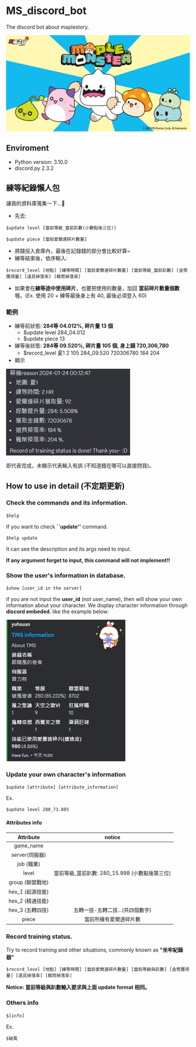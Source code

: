 # MS_discord_bot
The discord bot about maplestory.

![image](https://github.com/YuHsuan87/MS_discord_bot/blob/main/readmd_pic/maplemonster.jpg)

## Enviroment
- Python version: 3.10.0
- discord.py 2.3.2

## 練等紀錄懶人包
讓我的資料庫蒐集一下...🙏
- 先去:
```
$update level [當前等級_當前趴數(小數點後三位)]
```
```
$update piece [當前愛爾達碎片數量]
```
- 將錢投入倉庫內，最後在記錄錢的部分會比較好算~
- 練等結束後，依序輸入:
```
$record_level [地點] [練等時間] [當前愛爾達碎片數量] [當前等級_當前趴數] [金幣獲得量] [道具掉落率] [楓幣掉落率]
```
- 如果會在**練等途中使用碎片**，也要把使用的數量，加回 **當前碎片數量個數** 喔。(Ex. 使用 20 + 練等最後身上有 40, 最後必須登入 60)
### 範例
- 練等前狀態: **284等 04.012%, 碎片量 13 個**
    - $update level 284_04.012
    - $update piece 13
- 練等後狀態: **284等 09.520%, 碎片量 105 個, 身上錢 720,306,780**
    - $record_level 夏1 2 105 284_09.520 720306780 184 204
- 顯示

![image](https://github.com/YuHsuan87/MS_discord_bot/blob/main/readmd_pic/readmd_1.jpg)

即代表完成，未顯示代表輸入有誤 (不知道錯在哪可以直接問我)。

## How to use in detail (不定期更新)
### Check the commands and its information.
```
$help
```
If you want to check **``update''** command.
```
$help update
```
It can see the description and its args need to input.

**If any argument forget to input, this command will not implement!!**

### Show the user's information in database.
```
$show [user_id in the server]
```
if you are not input the **user_id** (not user_name), then will show your own information about your character.
We display character information through **discord embeded**.
like the example below:

![image](https://github.com/YuHsuan87/MS_discord_bot/blob/main/readmd_pic/readmd_2.jpg)

### Update your own character's information
```
$update [attribute] [attribute_information]
```
Ex.
```
$update level 280_73.885
```
#### Attributes info
|     Attribute      |                     notice                     |
|:------------------:|:----------------------------------------------:|
|     game_name      |                                                |
|   server(伺服器)   |                                                |
|     job (職業)     |                                                |
|       level        | 當前等級_當前趴數: 280_15.998 (小數點後第三位) |
|  group (聯盟戰地)  |                                                |
| hex_1  (起源技能)  |                                                |
| hex_2  (精通技能)  |                                                |
| hex_3   (五轉四技) |        五轉一技-五轉二技...(共四個數字)        |
|       piece        |             當前所擁有愛爾達碎片數             |

### Record training status.
Try to record training and other situations, commonly known as **"坐牢紀錄器"**
```
$record_level [地點] [練等時間] [當前愛爾達碎片數量] [當前等級與趴數] [金幣獲得量] [道具掉落率] [楓幣掉落率]
```
**Notice: 當前等級與趴數輸入要求與上面 update format 相同。**

### Others info
```
$[info]
```
Ex.
```
$破風
```


